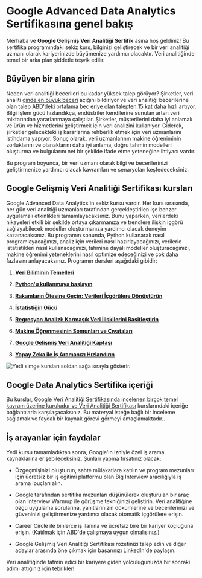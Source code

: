 # Google Advanced Data Analytics Sertifikasına genel bakış

Merhaba ve **Google Gelişmiş Veri Analitiği Sertifik** asına hoş geldiniz! Bu sertifika programındaki sekiz kurs, bilginizi geliştirecek ve bir veri analitiği uzmanı olarak kariyerinizde büyümenize yardımcı olacaktır. Veri analitiğinde temel bir arka plan şiddetle teşvik edilir.

## Büyüyen bir alana girin

Neden veri analitiği becerileri bu kadar yüksek talep görüyor? Şirketler, veri analiti [ğinde en büyük beceri](https://www.mckinsey.com/capabilities/people-and-organizational-performance/our-insights/beyond-hiring-how-companies-are-reskilling-to-address-talent-gaps) açığını bildiriyor ve veri analitiği becerilerine olan talep ABD'deki ortalama bec [eriye olan talepten 15 kat](https://www.weforum.org/agenda/2022/11/digital-skills-labour-market-future/) daha hızlı artıyor. Bilgi işlem gücü hızlandıkça, endüstriler kendilerine sunulan artan veri miktarından yararlanmaya çalıştılar. Şirketler, müşterilerini daha iyi anlamak ve ürün ve hizmetlerini geliştirmek için veri analizini kullanıyor. Giderek, şirketler gelecekteki iş kararlarına rehberlik etmek için veri uzmanlarını istihdama yapıyor. Sonuç olarak, veri uzmanlarının makine öğreniminin zorluklarını ve olanaklarını daha iyi anlama, doğru tahmin modelleri oluşturma ve bulgularını net bir şekilde ifade etme yeteneğine ihtiyacı vardır.

Bu program boyunca, bir veri uzmanı olarak bilgi ve becerilerinizi geliştirmenize yardımcı olacak kavramları ve senaryoları keşfedeceksiniz.

## Google Gelişmiş Veri Analitiği Sertifikası kursları

Google Advanced Data Analytics'in sekiz kursu vardır. Her kurs sırasında, her gün veri analitiği uzmanları tarafından gerçekleştirilen işe benzer uygulamalı etkinlikleri tamamlayacaksınız. Bunu yaparken, verilerdeki hikayeleri etkili bir şekilde ortaya çıkarmanıza ve trendlere ilişkin içgörü sağlayabilecek modeller oluşturmanıza yardımcı olacak deneyim kazanacaksınız. Bu programın sonunda, Python kullanarak nasıl programlayacağınızı, analiz için verileri nasıl hazırlayacağınızı, verilerle istatistikleri nasıl kullanacağınızı, tahmine dayalı modeller oluşturacağınızı, makine öğrenimi yeteneklerini nasıl optimize edeceğinizi ve çok daha fazlasını anlayacaksınız. Programın dersleri aşağıdaki gibidir:

1. [**Veri Biliminin Temelleri**](https://www.coursera.org/learn/foundations-of-data-science/home/week/1)
    
2. [**Python'u kullanmaya başlayın**](https://www.coursera.org/learn/get-started-with-python/home/week/1)
    
3. [**Rakamların Ötesine Geçin: Verileri İçgörülere Dönüştürün**](https://www.coursera.org/learn/go-beyond-the-numbers-translate-data-into-insight/home/week/1)
    
4. [**İstatistiğin Gücü**](https://www.coursera.org/learn/the-power-of-statistics/home/week/1)
    
5. [**Regresyon Analizi: Karmaşık Veri İlişkilerini Basitleştirin**](https://www.coursera.org/learn/regression-analysis-simplify-complex-data-relationships/home/week/1)
    
6. [**Makine Öğrenmesinin Somunları ve Cıvataları**](https://www.coursera.org/learn/the-nuts-and-bolts-of-machine-learning/home/week/1)
    
7. [**Google Gelişmiş Veri Analitiği Kaptaşı**](https://www.coursera.org/learn/google-advanced-data-analytics-capstone/home/week/1)
    
8. [**Yapay Zeka ile İş Aramanızı Hızlandırın**](https://www.coursera.org/learn/accelerate-your-job-search-with-ai/home/module/1)
    

![Yedi simge kursları soldan sağa sırayla gösterir.](https://d3c33hcgiwev3.cloudfront.net/imageAssetProxy.v1/GvFF8_HySoSboy3q1l8LDA_dca2e6bc73bd4cdca355178059b149f1_5lqyTqW7lsceLrjP7YDz7LMwDEGn1xSsHZDN4LA8pLFIKrsexaOAQY7WpOEVXcNE3pUdUIAirUZCCyv-ojZUL5M3x3KHfY_w6g7xaif4GmzJN-muEIR0AtbPLL2_U11papTfMtg_f2_e7uZ9irPOJeE?expiry=1752624000000&hmac=aTHucenUs071XBd2nAVAQuASUDJyfiumw9fl2Bkzm7Q)

## Google Data Analytics Sertifika içeriği

Bu kurslar, [Google Veri Analitiği Sertifikasında incelenen birçok temel kavram üzerine kuruludur ve Veri Analitiği Sertifikası](https://www.coursera.org/professional-certificates/google-data-analytics?utm_source=google&utm_medium=institutions&utm_campaign=gwgsite-gDigital-paidha-sem-bk-data-exa-glp-br-null&_ga=2.122602571.1926911371.1663777781-1123481676.1663777781) kurslarındaki içeriğe bağlantılarla karşılaşacaksınız. Bu materyal isteğe bağlı bir inceleme sağlamak ve faydalı bir kaynak görevi görmeyi amaçlamaktadır..

## İş arayanlar için faydalar

Yedi kursu tamamladıktan sonra, Google'ın izniyle özel iş arama kaynaklarına erişebileceksiniz. Şunları yapma fırsatınız olacak:

- Özgeçmişinizi oluşturun, sahte mülakatlara katılın ve program mezunları için ücretsiz bir iş eğitimi platformu olan Big Interview aracılığıyla iş arama ipuçları alın.
    
- Google tarafından sertifika mezunları düşünülerek oluşturulan bir araç olan Interview Warmup ile görüşme tekniğinizi geliştirin. Veri analitiğine özgü uygulama sorularına, yanıtlarınızın dökümlerine ve becerilerinizi ve güveninizi geliştirmenize yardımcı olacak otomatik içgörülere erişin.
    
- Career Circle ile binlerce iş ilanına ve ücretsiz bire bir kariyer koçluğuna erişin. (Katılmak için ABD'de çalışmaya uygun olmalısınız.)
    
- Google Gelişmiş Veri Analitiği Sertifikası rozetinizi talep edin ve diğer adaylar arasında öne çıkmak için başarınızı LinkedIn'de paylaşın.
    

Veri analitiğinde tatmin edici bir kariyere giden yolculuğunuzda bir sonraki adımı attığınız için tebrikler!